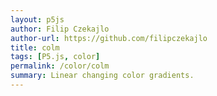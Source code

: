 ```yaml
---  
layout: p5js
author: Filip Czekajlo
author-url: https://github.com/filipczekajlo
title: colm
tags: [P5.js, color]
permalink: /color/colm
summary: Linear changing color gradients.
---  
```

